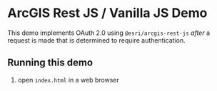 # ArcGIS Rest JS / Vanilla JS Demo

This demo implements OAuth 2.0 using `@esri/arcgis-rest-js` _after_ a request is made that is determined to require authentication.

## Running this demo
1. open `index.html` in a web browser